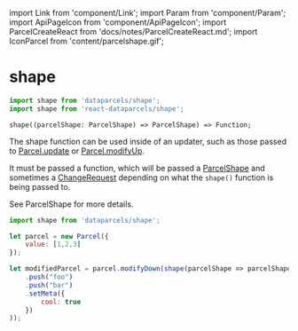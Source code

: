 import Link from 'component/Link';
import Param from 'component/Param';
import ApiPageIcon from 'component/ApiPageIcon';
import ParcelCreateReact from 'docs/notes/ParcelCreateReact.md';
import IconParcel from 'content/parcelshape.gif';

# shape

```js
import shape from 'dataparcels/shape';
import shape from 'react-dataparcels/shape';
```

```flow
shape((parcelShape: ParcelShape) => ParcelShape) => Function;
```

The shape function can be used inside of an updater, such as those passed to [Parcel.update](/api/Parcel#update) or [Parcel.modifyUp](/api/Parcel#modifyUp).

It must be passed a function, which will be passed a [ParcelShape](/api/ParcelShape) and sometimes a [ChangeRequest](/api/ChangeRequest) depending on what the `shape()` function is being passed to.

 See <Link to="/api/ParcelShape">ParcelShape</Link> for more details.

```js
import shape from 'dataparcels/shape';

let parcel = new Parcel({
    value: [1,2,3]
});

let modifiedParcel = parcel.modifyDown(shape(parcelShape => parcelShape
    .push("foo")
    .push("bar")
    .setMeta({
        cool: true
    })
));
```
